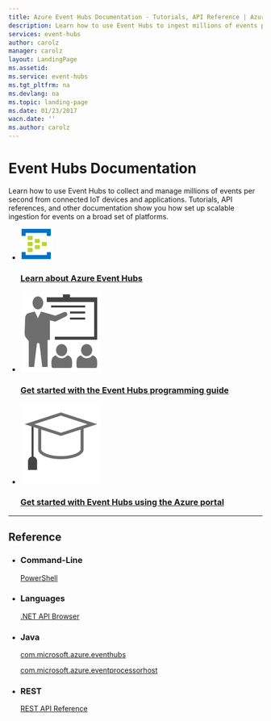 ```yaml
---
title: Azure Event Hubs Documentation - Tutorials, API Reference | Azure
description: Learn how to use Event Hubs to ingest millions of events per second from connected IoT devices and applications on a broad set of platforms.
services: event-hubs
author: carolz
manager: carolz
layout: LandingPage
ms.assetid:	
ms.service: event-hubs
ms.tgt_pltfrm: na
ms.devlang: na
ms.topic: landing-page
ms.date: 01/23/2017
wacn.date: ''
ms.author: carolz
---
```


# Event Hubs Documentation

Learn how to use Event Hubs to collect and manage millions of events per second from connected IoT devices and applications. Tutorials, API references, and other documentation show you how set up scalable ingestion for events on a broad set of platforms.

<ul class="panelContent cardsFTitle">
     <li>
        <a href="/event-hubs/event-hubs-what-is-event-hubs">
        <div class="cardSize">
            <div class="cardPadding">
                <div class="card">
                    <div class="cardImageOuter">
                        <div class="cardImage">
                            <img src="media/index/event-hubs.svg" alt="" />
                        </div>
                    </div>
                    <div class="cardText">
                        <h3>Learn about Azure Event Hubs</h3>
                    </div>
                </div>
            </div>
        </div>
        </a>
    </li>
    <li>
        <a href="/event-hubs/event-hubs-programming-guide">
        <div class="cardSize">
            <div class="cardPadding">
               <div class="card">
                    <div class="cardImageOuter">
                        <div class="cardImage">
                            <img src="media/index/get-started.svg" alt="" />
                        </div>
                    </div>
                    <div class="cardText">
                        <h3>Get started with the Event Hubs programming guide</h3>
                    </div>
                </div>
            </div>
        </div>
        </a>
    </li>
    <li>
        <a href="/event-hubs/event-hubs-csharp-ephcs-getstarted">
        <div class="cardSize">
            <div class="cardPadding">
                <div class="card">
                    <div class="cardImageOuter">
                        <div class="cardImage">
                            <img src="media/index/tutorial.svg" alt="" />
                        </div>
                    </div>
                    <div class="cardText">
                        <h3>Get started with Event Hubs using the Azure portal</h3>
                    </div>
                </div>
            </div>
        </div>
        </a>
    </li>
</ul>

---
<h2>Reference</h2>
<ul class="panelContent cardsW">
    <li>
        <div class="cardSize">
            <div class="cardPadding">
                <div class="card">
                    <div class="cardText">
                        <h3>Command-Line</h3>
                        <p><a href="https://docs.microsoft.com/powershell/module/azurerm.eventhub/">PowerShell</a></p>
                   </div>
                </div>
            </div>
        </div>
    </li>
    <li>
        <div class="cardSize">
            <div class="cardPadding">
                <div class="card">
                    <div class="cardText">
                        <h3>Languages</h3>
                        <p><a href="https://docs.microsoft.com/dotnet/api/">.NET API Browser</a></p>
                   </div>
                </div>
            </div>
        </div>
    </li>
    <li>
        <div class="cardSize">
            <div class="cardPadding">
                <div class="card">
                    <div class="cardText">
                        <h3>Java</h3>
                        <p><a href="https://docs.microsoft.com/java/api/com.microsoft.azure.eventhubs">com.microsoft.azure.eventhubs</a></p>
                        <p><a href="https://docs.microsoft.com/java/api/com.microsoft.azure.eventprocessorhost">com.microsoft.azure.eventprocessorhost</a></p>
                    </div>
                </div>
            </div>
        </div>
    </li>
    <li>
        <div class="cardSize">
            <div class="cardPadding">
                <div class="card">
                    <div class="cardText">
                        <h3>REST</h3>
                        <p><a href="https://docs.microsoft.com/rest/api/eventhub">REST API Reference</a></p>
                    </div>
                </div>
            </div>
        </div>
    </li>
</ul>
